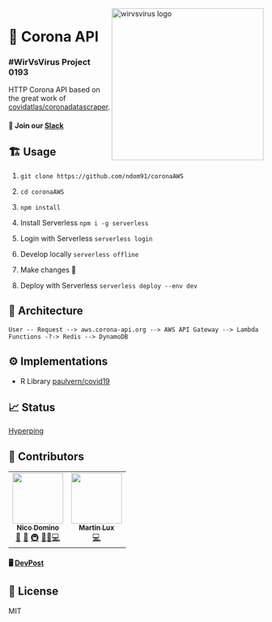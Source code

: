 <img src="https://imgur.com/BYL9tJl.png" width="300px" align="right" alt="wirvsvirus logo" />

# 🦠 Corona API 

<!-- ![Version](https://img.shields.io/github/package-json/v/coronaapi/coronaapi?style=flat-square)
![GitHub commit activity](https://img.shields.io/github/commit-activity/w/coronaapi/coronaapi?label=commits&style=flat-square)
![GitHub issues](https://img.shields.io/github/issues-raw/coronaapi/coronaapi?style=flat-square)
![Website](https://img.shields.io/website?down_color=lightgrey&down_message=offline&style=flat-square&up_color=green&up_message=online&url=https%3A%2F%2Fdata.corona-api.org) -->

### #WirVsVirus Project 0193

HTTP Corona API based on the great work of [covidatlas/coronadatascraper](https://github.com/covidatlas/coronadatascraper).

#### 💌 Join our [Slack](https://join.slack.com/t/corona-api/shared_invite/zt-d3q97q52-2~0Jh7YV1WHVDY~TpENVtg)

## 🏗️ Usage

1. `git clone https://github.com/ndom91/coronaAWS`

2. `cd coronaAWS`

3. `npm install`

4. Install Serverless `npm i -g serverless`

5. Login with Serverless `serverless login`

6. Develop locally `serverless offline`

7. Make changes 💪

8. Deploy with Serverless `serverless deploy --env dev`

## 📐 Architecture

```
User -- Request --> aws.corona-api.org --> AWS API Gateway --> Lambda Functions -?-> Redis --> DynamoDB 
```

## ⚙️ Implementations

- R Library [paulvern/covid19]( https://github.com/paulvern/covid19/tree/master/readcorona )

## 📈 Status

[Hyperping](https://status.corona-api.org)

## 🙏 Contributors

<table>
  <tr>
    <td align="center">
      <a href="https://ndo.dev"><img src="https://avatars2.githubusercontent.com/u/7415984?v=4" width="100px;" alt=""/><br /><sub><b>Nico Domino</b></sub></a><br /><a href="https://github.com/all-contributors/all-contributors/commits?author=ndom91" title="Documentation">📖</a> <a href="#tool-jakebolam" title="Tools">🔧</a> <a href="#infra-ndom91" title="Infrastructure (Hosting, Build-Tools, etc)">🚇</a> <a href="#maintenance-ndom91" title="Maintenance">🚧</a><a href="#design-ndom91" title="Design">🎨</a><a href="#code-ndom91" title="Code">💻</a>
    </td>
    <td align="center">
      <a href="https://github.com/martiL"><img src="https://avatars2.githubusercontent.com/u/5569498?v=4" width="100px;" alt=""/><br /><sub><b>Martin Lux</b></sub></a><br /><a href="#code-ndom91" title="Code">💻</a>
    </td>
  </tr>
</table>

#### 🖥️ [DevPost](https://devpost.com/software/1_038_a_daten_0193_coronaapi) 

## 📝 License

MIT
